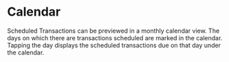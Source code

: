 # Calendar

Scheduled Transactions can be previewed in a monthly calendar view. The days on which there are transactions scheduled are marked in the calendar. Tapping the day displays the scheduled transactions due on that day under the calendar.
